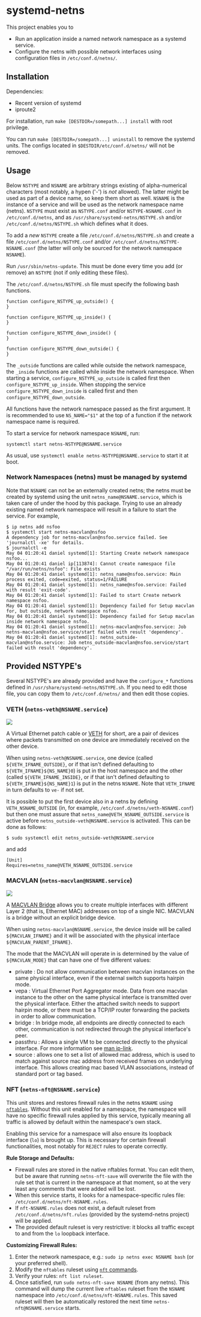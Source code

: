 # systemd-netns

This project enables you to
 * Run an application inside a named network namespace as a systemd service.
 * Configure the netns with possible network interfaces using configuration files in `/etc/conf.d/netns/`.

## Installation

Dependencies:
 * Recent version of systemd
 * iproute2

For installation, run `make [DESTDIR=/somepath...] install` with root privilege.

You can run `make [DESTDIR=/somepath...] uninstall` to remove the systemd units.
The configs located in `$DESTDIR/etc/conf.d/netns/` will not be removed.

## Usage

Below `NSTYPE` and `NSNAME` are arbitrary strings existing of alpha-numerical
characters (most notably, a hypen ('-') is *not* allowed).
The latter might be used as part of a device name, so keep them short as well.
`NSNAME` is the instance of a service and will be used as the
network namespace name (netns). `NSTYPE` must exist as `NSTYPE.conf` and/or
`NSTYPE-NSNAME.conf` in `/etc/conf.d/netns`, and as `/usr/share/systemd-netns/NSTYPE.sh`
and/or `/etc/conf.d/netns/NSTYPE.sh` which defines what it does.

To add a *new* `NSTYPE` create a file `/etc/conf.d/netns/NSTYPE.sh` and
create a file `/etc/conf.d/netns/NSTYPE.conf` and/or `/etc/conf.d/netns/NSTYPE-NSNAME.conf`
(the latter will only be sourced for the network namespace `NSNAME`).

Run `/usr/sbin/netns-update`. This must be done every time you add (or remove)
an `NSTYPE` (not if only editing these files).

The `/etc/conf.d/netns/NSTYPE.sh` file must specify the following bash functions.

```shell
function configure_NSTYPE_up_outside() {
}

function configure_NSTYPE_up_inside() {
}

function configure_NSTYPE_down_inside() {
}

function configure_NSTYPE_down_outside() {
}
```

The `_outside` functions are called while outside the network namespace,
the `_inside` functions are called while inside the network namespace.
When starting a service, `configure_NSTYPE_up_outside` is called first then `configure_NSTYPE_up_inside`.
When stopping the service `configure_NSTYPE_down_inside` is called first and then `configure_NSTYPE_down_outside`.

All functions have the network namespace passed as the first argument.
It is recommended to use `NS_NAME="$1"` at the top of a function if
the network namespace name is required.

To start a service for network namespace `NSNAME`, run:
```shell
systemctl start netns-NSTYPE@NSNAME.service
```

As usual, use `systemctl enable netns-NSTYPE@NSNAME.service` to start it at boot.

### Network Namespaces (netns) must be managed by systemd

Note that `NSNAME` can not be an externally created netns; the netns must be created by
systemd using the unit `netns_name@NSNAME.service`, which is taken care of under the
hood by this package. Trying to use an already existing named network namespace will
result in a failure to start the service. For example,
```
$ ip netns add nsfoo
$ systemctl start netns-macvlan@nsfoo
A dependency job for netns-macvlan@nsfoo.service failed. See 'journalctl -xe' for details.
$ journalctl -e
May 04 01:20:41 daniel systemd[1]: Starting Create network namespace nsfoo...
May 04 01:20:41 daniel ip[113874]: Cannot create namespace file "/var/run/netns/nsfoo": File exists
May 04 01:20:41 daniel systemd[1]: netns_name@nsfoo.service: Main process exited, code=exited, status=1/FAILURE
May 04 01:20:41 daniel systemd[1]: netns_name@nsfoo.service: Failed with result 'exit-code'.
May 04 01:20:41 daniel systemd[1]: Failed to start Create network namespace nsfoo.
May 04 01:20:41 daniel systemd[1]: Dependency failed for Setup macvlan for, but outside, network namespace nsfoo.
May 04 01:20:41 daniel systemd[1]: Dependency failed for Setup macvlan inside network namespace nsfoo.
May 04 01:20:41 daniel systemd[1]: netns-macvlan@nsfoo.service: Job netns-macvlan@nsfoo.service/start failed with result 'dependency'.
May 04 01:20:41 daniel systemd[1]: netns_outside-macvlan@nsfoo.service: Job netns_outside-macvlan@nsfoo.service/start failed with result 'dependency'.
```

## Provided NSTYPE's

Several NSTYPE's are already provided and have the `configure_*` functions defined
in `/usr/share/systemd-netns/NSTYPE.sh`. If you need to edit those file, you can
copy them to `/etc/conf.d/netns/` and then edit those copies.

### VETH (`netns-veth@NSNAME.service`)

![](doc/assets/VETH.png)

A Virtual Ethernet patch cable or [VETH](https://developers.redhat.com/blog/2018/10/22/introduction-to-linux-interfaces-for-virtual-networking/#veth)
for short, are a pair of devices where packets transmitted on one device are immediately received on the other device.

When using `netns-veth@NSNAME.service`, one device (called `${VETH_IFNAME_OUTSIDE}`, or if that isn't defined defaulting to `${VETH_IFNAME}${NS_NAME}0`)
is put in the host namespace and the other (called `${VETH_IFNAME_INSIDE}`, or if that isn't defined defaulting to `${VETH_IFNAME}${NS_NAME}1`) is put
in the netns `NSNAME`. Note that `VETH_IFNAME` in turn defaults to `ve-` if not set.

It is possible to put the first device also in a netns by defining `VETH_NSNAME_OUTSIDE` (in, for example, `/etc/conf.d/netns/veth-NSNAME.conf`)
but then one must assure that `netns_name@VETH_NSNAME_OUTSIDE.service` is active before `netns_outside-veth@NSNAME.service` is activated.
This can be done as follows:

```shell
$ sudo systemctl edit netns_outside-veth@NSNAME.service
```
and add
```
[Unit]
Requires=netns_name@VETH_NSNAME_OUTSIDE.service
```

### MACVLAN (`netns-macvlan@NSNAME.service`)

![](doc/assets/MACVLAN.png)

A [MACVLAN Bridge](https://developers.redhat.com/blog/2018/10/22/introduction-to-linux-interfaces-for-virtual-networking/#macvlan)
allows you to create multiple interfaces with different Layer 2 (that is, Ethernet MAC)
addresses on top of a single NIC. MACVLAN is a bridge without an explicit bridge device. 

When using `netns-macvlan@NSNAME.service`, the device inside will be called `${MACVLAN_IFNAME}` and it will be associated
with the physical interface `${MACVLAN_PARENT_IFNAME}`.

The mode that the MACVLAN will operate in is determined by the value of `${MACVLAN_MODE}` that can have
one of five different values:

* private : Do not allow communication between macvlan instances on the same physical interface, even if the external switch supports hairpin mode.
* vepa : Virtual Ethernet Port Aggregator mode. Data from one macvlan instance to the other on the same physical interface is transmitted
over the physical interface. Either the attached switch needs to support hairpin mode, or there must be a TCP/IP router forwarding the
packets in order to allow communication.
* bridge : In bridge mode, all endpoints are directly connected to each other, communication is not redirected through the physical interface's peer.
* passthru : Allows a single VM to be connected directly to the physical interface. For more information see [man ip-link](https://man7.org/linux/man-pages/man8/ip-link.8.html).
* source : allows one to set a list of allowed mac address, which is used to match against source mac address from received frames on underlying interface.
This allows creating mac based VLAN associations, instead of standard port or tag based.

### NFT (`netns-nft@NSNAME.service`)

This unit stores and restores firewall rules in the netns `NSNAME` using [`nftables`](https://wiki.nftables.org/wiki-nftables/index.php/Main_Page).
Without this unit enabled for a namespace, the namespace will have no specific firewall rules applied by this service,
typically meaning all traffic is allowed by default within the namespace's own stack.

Enabling this service for a namespace will also ensure its loopback interface (`lo`) is brought up.
This is necessary for certain firewall functionalities, most notably for `REJECT` rules to operate correctly.

**Rule Storage and Defaults:**
* Firewall rules are stored in the native nftables format. You can edit them, but be aware that running `netns-nft-save` will
overwrite the file with the rule set that is current in the namespace at that moment, so at the very least any comments that were added
will be lost.
* When this service starts, it looks for a namespace-specific rules file: `/etc/conf.d/netns/nft-NSNAME.rules`.
* If `nft-NSNAME.rules` does not exist, a default ruleset from `/etc/conf.d/netns/nft.rules` (provided by the systemd-netns project) will be applied.
* The provided default ruleset is very restrictive: it blocks all traffic except to and from the `lo` loopback interface.

**Customizing Firewall Rules:**
1.  Enter the network namespace, e.g.: `sudo ip netns exec NSNAME bash` (or your preferred shell).
2.  Modify the `nftables` ruleset using [`nft` commands](https://docs.redhat.com/en/documentation/red_hat_enterprise_linux/8/html/configuring_and_managing_networking/getting-started-with-nftables_configuring-and-managing-networking).
3.  Verify your rules: `nft list ruleset`.
4.  Once satisfied, run `sudo netns-nft-save NSNAME` (from any netns).
    This command will dump the current live `nftables` ruleset from the `NSNAME` namespace into `/etc/conf.d/netns/nft-NSNAME.rules`.
    This saved ruleset will then be automatically restored the next time `netns-nft@NSNAME.service` starts.
